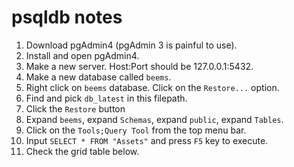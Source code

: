 # psqldb notes

1. Download pgAdmin4 (pgAdmin 3 is painful to use).
2. Install and open pgAdmin4.
3. Make a new server. Host:Port should be 127.0.0.1:5432.
4. Make a new database called `beems`.
5. Right click on `beems` database. Click on the `Restore...` option.
6. Find and pick `db_latest` in this filepath.
7. Click the `Restore` button
8. Expand `beems`, expand `Schemas`, expand `public`, expand `Tables`.
9. Click on the `Tools;Query Tool` from the top menu bar.
10. Input `SELECT * FROM "Assets"` and press `F5` key to execute.
11. Check the grid table below.
